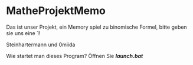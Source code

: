 # MatheProjektMemo
Das ist unser Projekt, ein Memory spiel zu binomische Formel, bitte geben sie uns eine 1!

Steinhartermann und 0miida

Wie startet man dieses Program?
Öffnen Sie ***launch.bat***

